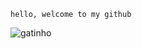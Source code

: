 ``` hello, welcome to my github ```

![gatinho](https://media0.giphy.com/media/10GN73YGycPXQk/giphy.gif)
